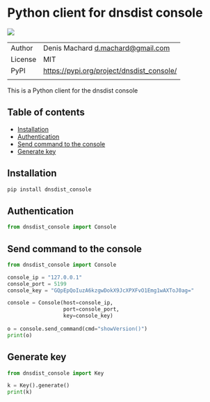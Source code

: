 # Python client for dnsdist console

![](https://github.com/dmachard/dnsdist_console/workflows/Publish%20to%20PyPI/badge.svg)

| | |
| ------------- | ------------- |
| Author |  Denis Machard <d.machard@gmail.com> |
| License |  MIT | 
| PyPI |  https://pypi.org/project/dnsdist_console/ |
| | |

This is a Python client for the dnsdist console

## Table of contents
* [Installation](#installation)
* [Authentication](#authentication)
* [Send command to the console](#send-command-to-the-console)
* [Generate key](#generate-key)

## Installation

```python
pip install dnsdist_console
```

## Authentication

```python
from dnsdist_console import Console
```
 
## Send command to the console

```python
from dnsdist_console import Console

console_ip = "127.0.0.1"
console_port = 5199
console_key = "GQpEpQoIuzA6kzgwDokX9JcXPXFvO1Emg1wAXToJ0ag="

console = Console(host=console_ip,
                  port=console_port, 
                  key=console_key)
            
o = console.send_command(cmd="showVersion()")
print(o)
```

## Generate key

```python
from dnsdist_console import Key

k = Key().generate()
print(k)
```
